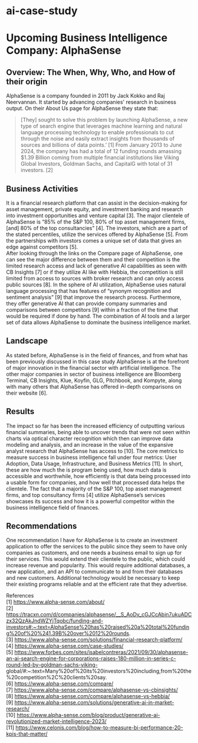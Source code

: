# ai-case-study

# Upcoming Business Intelligence Company: AlphaSense

## Overview: The When, Why, Who, and How of their origin <br>
AlphaSense is a company founded in 2011 by Jack Kokko and Raj Neervannan. It started by advancing companies' research in business output. On their About Us page for AlphaSense they state that: <br>
>[They] sought to solve this problem by launching AlphaSense, a new type of search engine that leverages machine learning and natural language processing technology to enable professionals to cut through the noise and easily extract insights from thousands of sources and billions of data points.’ [1] </code>
From January 2013 to June 2024, the company has had a total of 12 funding rounds amassing $1.39 Billion coming from multiple financial institutions like Viking Global Investors, Goldman Sachs, and CapitalG with total of 31 investors. [2] <br>
## Business Activities
It is a financial research platform that can assist in the decision-making for asset management, private equity, and investment banking and research into investment opportunities and venture capital [3]. The major clientele of AlphaSense is “85% of the S&P 100, 80% of top asset management firms, [and] 80% of the top consultancies” [4]. The investors, which are a part of the stated percentiles, utilize the services offered by AlphaSense [5]. From the partnerships with investors comes a unique set of data that gives an edge against competitors [5].  
After looking through the links on the Compare page of AlphaSense, one can see the major difference between them and their competition is the limited research access and lack of generative AI capabilities as seen with CB Insights [7] or if they utilize AI like with Hebbia, the competition is still limited from access to sources with broker research and can only access public sources [8]. In the sphere of AI utilization, AlphaSense uses natural language processing that has features of “synonym recognition and sentiment analysis” [9] that improve the research process. Furthermore, they offer generative AI that can provide company summaries and comparisons between competitors [9] within a fraction of the time that would be required if done by hand. The combination of AI tools and a larger set of data allows AlphaSense to dominate the business intelligence market.



## Landscape

As stated before, AlphaSense is in the field of finances, and from what has been previously discussed in this case study AlphaSense is at the forefront of major innovation in the financial sector with artificial intelligence. The other major companies in sector of business intelligence are Bloomberg Terminal, CB Insights, Klue, Koyfin, GLG, Pitchbook, and Kompyte, along with many others that AlphaSense has offered in-depth comparisons on their website [6].

## Results
The impact so far has been the increased efficiency of outputting various financial summaries, being able to uncover trends that were not seen within charts via optical character recognition which then can improve data modeling and analysis, and an increase in the value of the expansive analyst research that AlphaSense has access to [10].
The core metrics to measure success in business intelligence fall under four metrics: User Adoption, Data Usage, Infrastructure, and Business Metrics [11]. In short, these are how much the is program being used, how much data is accessible and worthwhile, how efficiently is that data being processed into a usable form for companies, and how well that processed data helps the clientele. The fact that a majority of the S&P 100, top asset management firms, and top consultancy firms [4] utilize AlphaSense’s services showcases its success and how it is a powerful competitor within the business intelligence field of finances.


## Recommendations
One recommendation I have for AlphaSense is to create an investment application to offer the services to the public since they seem to have only companies as customers, and one needs a business email to sign up for their services. This would extend their clientele to the public, which could increase revenue and popularity. This would require additional databases, a new application, and an API to communicate to and from their databases and new customers. Additional technology would be necessary to keep their existing programs reliable and at the efficient rate that they advertise.



References <br>
[1] https://www.alpha-sense.com/about/ <br>
[2] https://tracxn.com/d/companies/alphasense/__S_AoDv_cGJCcAbin7ukuADCzx32QzAkJndWZYjTqobc/funding-and-investors#:~:text=AlphaSense%20has%20raised%20a%20total%20funding%20of%20%241.39B%20over%2012%20rounds. <br>
[3] https://www.alpha-sense.com/solutions/financial-research-platform/ <br>
[4] https://www.alpha-sense.com/case-studies/ <br>
[5] https://www.forbes.com/sites/isabelcontreras/2021/09/30/alphasense-an-ai-search-engine-for-corporations-raises-180-million-in-series-c-round-led-by-goldman-sachs-viking- global/#:~:text=Many%20of%20its%20investors%20including,from%20the%20competition%2C%20clients%20say. <br>
[6] https://www.alpha-sense.com/compare/ <br>
[7] https://www.alpha-sense.com/compare/alphasense-vs-cbinsights/ <br>
[8] https://www.alpha-sense.com/compare/alphasense-vs-hebbia/ <br>
[9] https://www.alpha-sense.com/solutions/generative-ai-in-market-research/ <br>
[10] https://www.alpha-sense.com/blog/product/generative-ai-revolutionized-market-intelligence-2023/ <br>
[11] https://www.celonis.com/blog/how-to-measure-bi-performance-20-kpis-that-matter/ <br>


